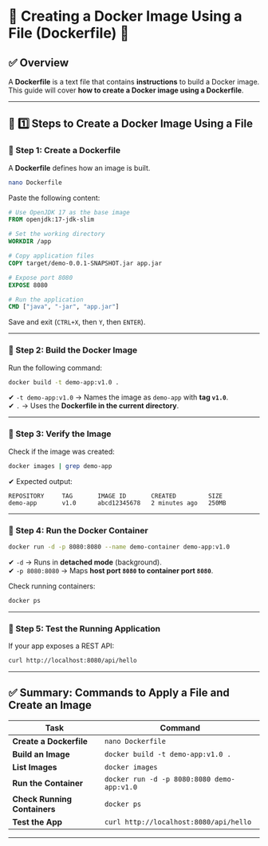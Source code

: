 # **🔹 Creating a Docker Image Using a File (Dockerfile)** 🚀  

## **✅ Overview**
A **Dockerfile** is a text file that contains **instructions** to build a Docker image.  
This guide will cover **how to create a Docker image using a Dockerfile**.

---

## **📌 1️⃣ Steps to Create a Docker Image Using a File**
### **🔹 Step 1: Create a Dockerfile**
A **Dockerfile** defines how an image is built.  

```sh
nano Dockerfile
```
Paste the following content:

```dockerfile
# Use OpenJDK 17 as the base image
FROM openjdk:17-jdk-slim

# Set the working directory
WORKDIR /app

# Copy application files
COPY target/demo-0.0.1-SNAPSHOT.jar app.jar

# Expose port 8080
EXPOSE 8080

# Run the application
CMD ["java", "-jar", "app.jar"]
```
Save and exit (`CTRL+X`, then `Y`, then `ENTER`).

---

### **🔹 Step 2: Build the Docker Image**
Run the following command:
```sh
docker build -t demo-app:v1.0 .
```
✔ `-t demo-app:v1.0` → Names the image as `demo-app` with **tag `v1.0`**.  
✔ `.` → Uses the **Dockerfile in the current directory**.  

---

### **🔹 Step 3: Verify the Image**
Check if the image was created:
```sh
docker images | grep demo-app
```
✔ Expected output:
```
REPOSITORY     TAG       IMAGE ID       CREATED         SIZE
demo-app       v1.0      abcd12345678   2 minutes ago   250MB
```

---

### **🔹 Step 4: Run the Docker Container**
```sh
docker run -d -p 8080:8080 --name demo-container demo-app:v1.0
```
✔ `-d` → Runs in **detached mode** (background).  
✔ `-p 8080:8080` → Maps **host port `8080` to container port `8080`**.  

Check running containers:
```sh
docker ps
```

---

### **🔹 Step 5: Test the Running Application**
If your app exposes a REST API:
```sh
curl http://localhost:8080/api/hello
```

---

## **✅ Summary: Commands to Apply a File and Create an Image**
| **Task** | **Command** |
|----------|------------|
| **Create a Dockerfile** | `nano Dockerfile` |
| **Build an Image** | `docker build -t demo-app:v1.0 .` |
| **List Images** | `docker images` |
| **Run the Container** | `docker run -d -p 8080:8080 demo-app:v1.0` |
| **Check Running Containers** | `docker ps` |
| **Test the App** | `curl http://localhost:8080/api/hello` |

---
